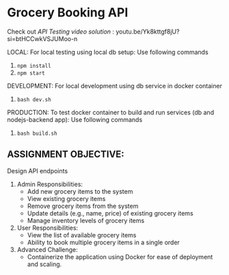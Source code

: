 # Grocery Booking API

Check out *API Testing video solution* : youtu.be/Yk8kttgf8jU?si=btHCCwkVSJUMoo-n

LOCAL: For local testing using local db setup: Use following commands

1. `npm install`
2. `npm start`

DEVELOPMENT: For local development using db service in docker container

1. `bash dev.sh`

PRODUCTION: To test docker container to build and run services (db and nodejs-backend app): Use following commands

1. `bash build.sh`

## ASSIGNMENT OBJECTIVE:

Design API endpoints

1. Admin Responsibilities:
   - Add new grocery items to the system
   - View existing grocery items
   - Remove grocery items from the system
   - Update details (e.g., name, price) of existing grocery items
   - Manage inventory levels of grocery items
2. User Responsibilities:
   - View the list of available grocery items
   - Ability to book multiple grocery items in a single order
3. Advanced Challenge:
   - Containerize the application using Docker for ease of deployment and scaling.
